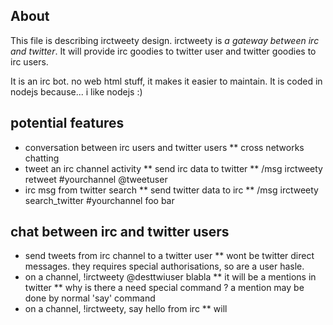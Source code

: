 About
-----
This file is describing irctweety design. irctweety is *a gateway between irc and twitter*.
It will provide irc goodies to twitter user and twitter goodies to irc users.

It is an irc bot. no web html stuff, it makes it easier to maintain.
It is coded in nodejs because... i like nodejs :)

potential features
------------------
* conversation between irc users and twitter users
** cross networks chatting
* tweet an irc channel activity
** send irc data to twitter
** /msg irctweety retweet #yourchannel @tweetuser
* irc msg from twitter search
** send twitter data to irc
** /msg irctweety search_twitter #yourchannel foo bar


chat between irc and twitter users
----------------------------------
* send tweets from irc channel to a twitter user
** wont be twitter direct messages. they requires special authorisations, so are a user hasle.
* on a channel, !irctweety @desttwiuser blabla
** it will be a mentions in twitter
** why is there a need special command ? a mention may be done by normal 'say' command
* on a channel, !irctweety, say hello from irc
** will 


